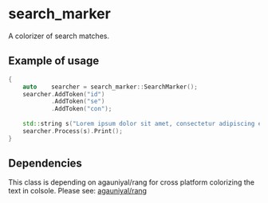 # search_marker

A colorizer of search matches.

## Example of usage

``` c++
{
    auto    searcher = search_marker::SearchMarker();
    searcher.AddToken("id")
            .AddToken("se")
            .AddToken("con");
            
    std::string s("Lorem ipsum dolor sit amet, consectetur adipiscing elit, sed do eiusmod tempor incididunt ut labore et dolore magna aliqua.");
    searcher.Process(s).Print();
}
```

## Dependencies
This class is depending on agauniyal/rang for cross platform colorizing the text in colsole.
Please see: [agauniyal/rang](https://github.com/agauniyal/rang)
